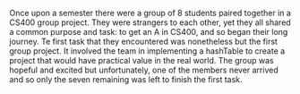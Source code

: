 Once upon a semester there were a group of 8 students paired together in a CS400 group project. They were strangers to each other, yet they all shared a common purpose and task: to get an A in CS400, and so began their long journey. Te first task that they encountered was nonetheless but the first group project. It involved the team in implementing a hashTable to create a project that would have practical value in the real world. The group was hopeful and excited but unfortunately, one of the members never arrived and so only the seven remaining was left to finish the first task. 
